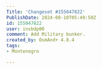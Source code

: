 ```yaml
---
Title: 'Changeset #155047822'
PublishDate: 2024-08-10T05:49:50Z
id: 155047822
user: insbdp00
comment: Add Military bunker.
created_by: OsmAnd+ 4.8.4
tags:
- Montenegro

---
```

